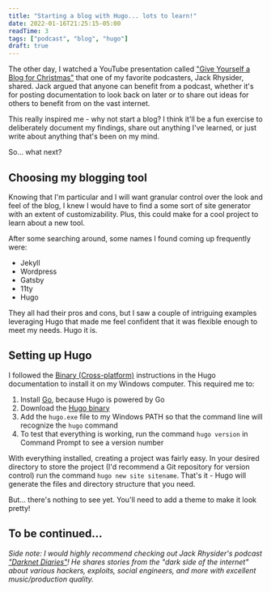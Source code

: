 ```yaml
---
title: "Starting a blog with Hugo... lots to learn!"
date: 2022-01-16T21:25:15-05:00
readTime: 3
tags: ["podcast", "blog", "hugo"]
draft: true
---
```


The other day, I watched a YouTube presentation called ["Give Yourself a Blog for Christmas"](https://www.youtube.com/watch?v=NKHF5VZmCig&t=831s) 
that one of my favorite podcasters, Jack Rhysider, shared. Jack argued that anyone can benefit from a podcast, whether
it's for posting documentation to look back on later or to share out ideas for others to benefit from on the vast internet. <!--more-->

This really inspired me - why not start a blog? I think it'll be a fun exercise to deliberately document my findings, 
share out anything I've learned, or just write about anything that's been on my mind.

So... what next?

## Choosing my blogging tool

Knowing that I'm particular and I will want granular control over the look and feel of the blog, I knew I would have to find a some sort of site generator with an extent of customizability. Plus, this could make for a cool project to learn about a new tool.

After some searching around, some names I found coming up frequently were:

* Jekyll
* Wordpress
* Gatsby
* 11ty
* Hugo

They all had their pros and cons, but I saw a couple of intriguing examples leveraging Hugo that made me feel confident that it was flexible enough to meet my needs. Hugo it is. 

## Setting up Hugo

I followed the [Binary (Cross-platform)](https://gohugo.io/getting-started/installing/#binary-cross-platform) instructions in the Hugo documentation to install it on my Windows computer. This required me to:

1. Install [Go](https://go.dev/dl/), because Hugo is powered by Go
2. Download the [Hugo binary](https://github.com/gohugoio/hugo/releases)
3. Add the `hugo.exe` file to my Windows PATH so that the command line will recognize the `hugo` command
4. To test that everything is working, run the command `hugo version` in Command Prompt to see a version number

With everything installed, creating a project was fairly easy. In your desired directory to store the project (I'd recommend a Git repository for version control) run the command `hugo new site sitename`. That's it - Hugo will generate the files and directory structure that you need.

But... there's nothing to see yet. You'll need to add a theme to make it look pretty!

## To be continued...

_Side note: I would highly recommend checking out Jack Rhysider's podcast ["Darknet Diaries"](https://darknetdiaries.com/)! 
He shares stories from the "dark side of the internet" about various hackers, exploits, social engineers, and more with
excellent music/production quality._